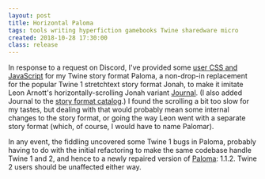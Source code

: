 ```yaml
---
layout: post
title: Horizontal Paloma
tags: tools writing hyperfiction gamebooks Twine sharedware micro
created: 2018-10-28 17:30:00
class: release
---
```

In response to a request on Discord, I've provided some [user CSS and JavaScript](/tools/scree/paloma/#horizontal-scroll) for my Twine story format Paloma, a non-drop-in replacement for the popular Twine 1 stretchtext story format Jonah, to make it imitate Leon Arnott's horizontally-scrolling Jonah variant [Journal](https://www.glorioustrainwrecks.com/node/4997).  (I also added Journal to the [story format catalog](/tools/twine/catalog/).)  I found the scrolling a bit too slow for my tastes, but dealing with that would probably mean some internal changes to the story format, or going the way Leon went with a separate story format (which, of course, I would have to name Palomar).

In any event, the fiddling uncovered some Twine 1 bugs in Paloma, probably having to do with the initial refactoring to make the same codebase handle Twine 1 and 2, and hence to a newly repaired version of [Paloma](/tools/scree/paloma/): 1.1.2.  Twine 2 users should be unaffected either way.

